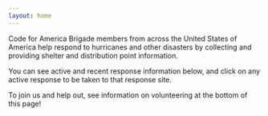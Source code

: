 ```yaml
---
layout: home
---
```

Code for America Brigade members from across the United States of America help respond to hurricanes and other disasters by collecting and providing shelter and distribution point information.

You can see active and recent response information below, and click on any active response to be taken to that response site.

To join us and help out, see information on volunteering at the bottom of this page!
